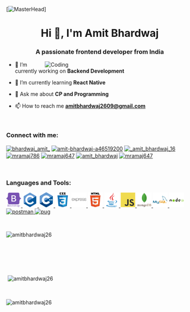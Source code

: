 [![MasterHead](https://previews.123rf.com/images/karpenkoilia/karpenkoilia1805/karpenkoilia180500027/102146167-vector-line-web-concept-for-programming-linear-web-banner-for-coding-.jpg)]
<h1 align="center">Hi 👋, I'm Amit Bhardwaj</h1>
<h3 align="center">A passionate frontend developer from India</h3>
<img align="right" alt="Coding" width="400" src="https://previews.123rf.com/images/shaihalud/shaihalud1706/shaihalud170600042/80493602-picture-of-a-smart-programmer-man-joggling-with-programming-languages-and-technologies-cartoon-chara.jpg"> 

- 🔭 I’m currently working on **Backend Development**

- 🌱 I’m currently learning **React Native**

- 💬 Ask me about **CP and Programming**

- 📫 How to reach me **amitbhardwaj2609@gmail.com**


<br>
<h3 align="left">Connect with me:</h3>
<p align="left">
<a href="https://twitter.com/bhardwaj_amit_" target="blank"><img align="center" src="https://raw.githubusercontent.com/rahuldkjain/github-profile-readme-generator/master/src/images/icons/Social/twitter.svg" alt="bhardwaj_amit_" height="30" width="40" /></a>
<a href="https://linkedin.com/in/amit-bhardwaj-a46519200" target="blank"><img align="center" src="https://raw.githubusercontent.com/rahuldkjain/github-profile-readme-generator/master/src/images/icons/Social/linked-in-alt.svg" alt="amit-bhardwaj-a46519200" height="30" width="40" /></a>
<a href="https://instagram.com/_amit_bhardwaj_16" target="blank"><img align="center" src="https://raw.githubusercontent.com/rahuldkjain/github-profile-readme-generator/master/src/images/icons/Social/instagram.svg" alt="_amit_bhardwaj_16" height="30" width="40" /></a>
<a href="https://www.codechef.com/users/mramaj786" target="blank"><img align="center" src="https://cdn.jsdelivr.net/npm/simple-icons@3.1.0/icons/codechef.svg" alt="mramaj786" height="30" width="40" /></a>
<a href="https://www.hackerrank.com/mramaj647" target="blank"><img align="center" src="https://raw.githubusercontent.com/rahuldkjain/github-profile-readme-generator/master/src/images/icons/Social/hackerrank.svg" alt="mramaj647" height="30" width="40" /></a>
<a href="https://codeforces.com/profile/amit_bhardwaj" target="blank"><img align="center" src="https://raw.githubusercontent.com/rahuldkjain/github-profile-readme-generator/master/src/images/icons/Social/codeforces.svg" alt="amit_bhardwaj" height="30" width="40" /></a>
<a href="https://auth.geeksforgeeks.org/user/mramaj647" target="blank"><img align="center" src="https://raw.githubusercontent.com/rahuldkjain/github-profile-readme-generator/master/src/images/icons/Social/geeks-for-geeks.svg" alt="mramaj647" height="30" width="40" /></a>
</p>


<br>
<h3 align="left">Languages and Tools:</h3>
<p align="left"> <a href="https://getbootstrap.com" target="_blank" rel="noreferrer"> <img src="https://raw.githubusercontent.com/devicons/devicon/master/icons/bootstrap/bootstrap-plain-wordmark.svg" alt="bootstrap" width="40" height="40"/> </a> <a href="https://www.cprogramming.com/" target="_blank" rel="noreferrer"> <img src="https://raw.githubusercontent.com/devicons/devicon/master/icons/c/c-original.svg" alt="c" width="40" height="40"/> </a> <a href="https://www.w3schools.com/cpp/" target="_blank" rel="noreferrer"> <img src="https://raw.githubusercontent.com/devicons/devicon/master/icons/cplusplus/cplusplus-original.svg" alt="cplusplus" width="40" height="40"/> </a> <a href="https://www.w3schools.com/css/" target="_blank" rel="noreferrer"> <img src="https://raw.githubusercontent.com/devicons/devicon/master/icons/css3/css3-original-wordmark.svg" alt="css3" width="40" height="40"/> </a> <a href="https://expressjs.com" target="_blank" rel="noreferrer"> <img src="https://raw.githubusercontent.com/devicons/devicon/master/icons/express/express-original-wordmark.svg" alt="express" width="40" height="40"/> </a> <a href="https://www.w3.org/html/" target="_blank" rel="noreferrer"> <img src="https://raw.githubusercontent.com/devicons/devicon/master/icons/html5/html5-original-wordmark.svg" alt="html5" width="40" height="40"/> </a> <a href="https://www.java.com" target="_blank" rel="noreferrer"> <img src="https://raw.githubusercontent.com/devicons/devicon/master/icons/java/java-original.svg" alt="java" width="40" height="40"/> </a> <a href="https://developer.mozilla.org/en-US/docs/Web/JavaScript" target="_blank" rel="noreferrer"> <img src="https://raw.githubusercontent.com/devicons/devicon/master/icons/javascript/javascript-original.svg" alt="javascript" width="40" height="40"/> </a> <a href="https://www.mongodb.com/" target="_blank" rel="noreferrer"> <img src="https://raw.githubusercontent.com/devicons/devicon/master/icons/mongodb/mongodb-original-wordmark.svg" alt="mongodb" width="40" height="40"/> </a> <a href="https://www.mysql.com/" target="_blank" rel="noreferrer"> <img src="https://raw.githubusercontent.com/devicons/devicon/master/icons/mysql/mysql-original-wordmark.svg" alt="mysql" width="40" height="40"/> </a> <a href="https://nodejs.org" target="_blank" rel="noreferrer"> <img src="https://raw.githubusercontent.com/devicons/devicon/master/icons/nodejs/nodejs-original-wordmark.svg" alt="nodejs" width="40" height="40"/> </a> <a href="https://postman.com" target="_blank" rel="noreferrer"> <img src="https://www.vectorlogo.zone/logos/getpostman/getpostman-icon.svg" alt="postman" width="40" height="40"/> </a> <a href="https://pugjs.org" target="_blank" rel="noreferrer"> <img src="https://cdn.worldvectorlogo.com/logos/pug.svg" alt="pug" width="40" height="40"/> </a> </p>


<br>
<p><img align="left" src="https://github-readme-stats.vercel.app/api/top-langs?username=amitbhardwaj26&show_icons=true&locale=en&layout=compact" alt="amitbhardwaj26" /></p>

<br>
<br>
<br>
<br>
<br>
<br>

<p>&nbsp;<img align="center" src="https://github-readme-stats.vercel.app/api?username=amitbhardwaj26&show_icons=true&locale=en" alt="amitbhardwaj26" /></p>

<br>

<p><img align="center" src="https://github-readme-streak-stats.herokuapp.com/?user=amitbhardwaj26&" alt="amitbhardwaj26" /></p>

<br>
